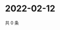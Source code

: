 # 2022-02-12

共 0 条

<!-- BEGIN WEIBO -->
<!-- 最后更新时间 Sat Feb 12 2022 14:10:03 GMT+0800 (China Standard Time) -->

<!-- END WEIBO -->
